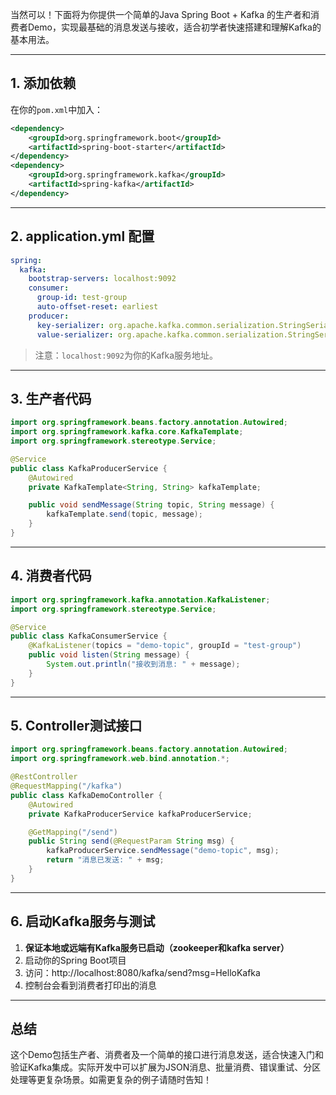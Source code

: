 当然可以！下面将为你提供一个简单的Java Spring Boot + Kafka 的生产者和消费者Demo，实现最基础的消息发送与接收，适合初学者快速搭建和理解Kafka的基本用法。

---

## 1. 添加依赖

在你的`pom.xml`中加入：

```xml
<dependency>
    <groupId>org.springframework.boot</groupId>
    <artifactId>spring-boot-starter</artifactId>
</dependency>
<dependency>
    <groupId>org.springframework.kafka</groupId>
    <artifactId>spring-kafka</artifactId>
</dependency>
```

---

## 2. application.yml 配置

```yaml
spring:
  kafka:
    bootstrap-servers: localhost:9092
    consumer:
      group-id: test-group
      auto-offset-reset: earliest
    producer:
      key-serializer: org.apache.kafka.common.serialization.StringSerializer
      value-serializer: org.apache.kafka.common.serialization.StringSerializer
```
> 注意：`localhost:9092`为你的Kafka服务地址。

---

## 3. 生产者代码

```java
import org.springframework.beans.factory.annotation.Autowired;
import org.springframework.kafka.core.KafkaTemplate;
import org.springframework.stereotype.Service;

@Service
public class KafkaProducerService {
    @Autowired
    private KafkaTemplate<String, String> kafkaTemplate;

    public void sendMessage(String topic, String message) {
        kafkaTemplate.send(topic, message);
    }
}
```

---

## 4. 消费者代码

```java
import org.springframework.kafka.annotation.KafkaListener;
import org.springframework.stereotype.Service;

@Service
public class KafkaConsumerService {
    @KafkaListener(topics = "demo-topic", groupId = "test-group")
    public void listen(String message) {
        System.out.println("接收到消息: " + message);
    }
}
```

---

## 5. Controller测试接口

```java
import org.springframework.beans.factory.annotation.Autowired;
import org.springframework.web.bind.annotation.*;

@RestController
@RequestMapping("/kafka")
public class KafkaDemoController {
    @Autowired
    private KafkaProducerService kafkaProducerService;

    @GetMapping("/send")
    public String send(@RequestParam String msg) {
        kafkaProducerService.sendMessage("demo-topic", msg);
        return "消息已发送: " + msg;
    }
}
```

---

## 6. 启动Kafka服务与测试

1. **保证本地或远端有Kafka服务已启动（zookeeper和kafka server）**
2. 启动你的Spring Boot项目
3. 访问：http://localhost:8080/kafka/send?msg=HelloKafka
4. 控制台会看到消费者打印出的消息

---

## 总结

这个Demo包括生产者、消费者及一个简单的接口进行消息发送，适合快速入门和验证Kafka集成。实际开发中可以扩展为JSON消息、批量消费、错误重试、分区处理等更复杂场景。如需更复杂的例子请随时告知！